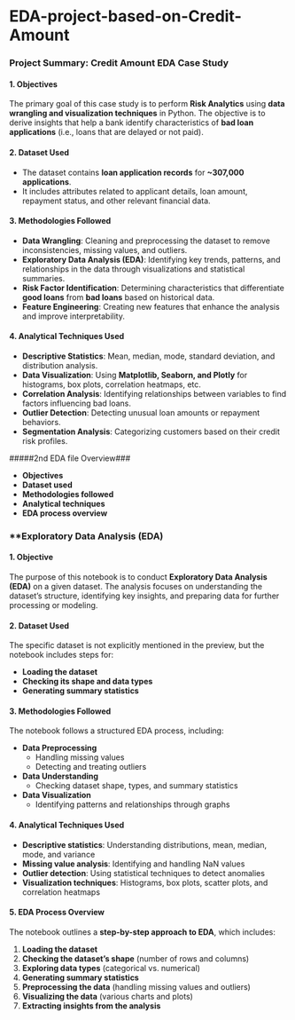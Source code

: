 # EDA-project-based-on-Credit-Amount

### **Project Summary: Credit Amount EDA Case Study**  

#### **1. Objectives**  
The primary goal of this case study is to perform **Risk Analytics** using **data wrangling and visualization techniques** in Python. The objective is to derive insights that help a bank identify characteristics of **bad loan applications** (i.e., loans that are delayed or not paid).  

#### **2. Dataset Used**  
- The dataset contains **loan application records** for **~307,000 applications**.  
- It includes attributes related to applicant details, loan amount, repayment status, and other relevant financial data.  

#### **3. Methodologies Followed**  
- **Data Wrangling**: Cleaning and preprocessing the dataset to remove inconsistencies, missing values, and outliers.  
- **Exploratory Data Analysis (EDA)**: Identifying key trends, patterns, and relationships in the data through visualizations and statistical summaries.  
- **Risk Factor Identification**: Determining characteristics that differentiate **good loans** from **bad loans** based on historical data.  
- **Feature Engineering**: Creating new features that enhance the analysis and improve interpretability.  

#### **4. Analytical Techniques Used**  
- **Descriptive Statistics**: Mean, median, mode, standard deviation, and distribution analysis.  
- **Data Visualization**: Using **Matplotlib, Seaborn, and Plotly** for histograms, box plots, correlation heatmaps, etc.  
- **Correlation Analysis**: Identifying relationships between variables to find factors influencing bad loans.  
- **Outlier Detection**: Detecting unusual loan amounts or repayment behaviors.  
- **Segmentation Analysis**: Categorizing customers based on their credit risk profiles.

#####2nd EDA file Overview###
- **Objectives**  
- **Dataset used**  
- **Methodologies followed**  
- **Analytical techniques**  
- **EDA process overview**  

### **Exploratory Data Analysis (EDA)  

#### **1. Objective**  
The purpose of this notebook is to conduct **Exploratory Data Analysis (EDA)** on a given dataset. The analysis focuses on understanding the dataset’s structure, identifying key insights, and preparing data for further processing or modeling.  

#### **2. Dataset Used**  
The specific dataset is not explicitly mentioned in the preview, but the notebook includes steps for:  
- **Loading the dataset**  
- **Checking its shape and data types**  
- **Generating summary statistics**  

#### **3. Methodologies Followed**  
The notebook follows a structured EDA process, including:  
- **Data Preprocessing**  
  - Handling missing values  
  - Detecting and treating outliers  
- **Data Understanding**  
  - Checking dataset shape, types, and summary statistics  
- **Data Visualization**  
  - Identifying patterns and relationships through graphs  

#### **4. Analytical Techniques Used**  
- **Descriptive statistics**: Understanding distributions, mean, median, mode, and variance  
- **Missing value analysis**: Identifying and handling NaN values  
- **Outlier detection**: Using statistical techniques to detect anomalies  
- **Visualization techniques**: Histograms, box plots, scatter plots, and correlation heatmaps  

#### **5. EDA Process Overview**  
The notebook outlines a **step-by-step approach to EDA**, which includes:  
1. **Loading the dataset**  
2. **Checking the dataset’s shape** (number of rows and columns)  
3. **Exploring data types** (categorical vs. numerical)  
4. **Generating summary statistics**  
5. **Preprocessing the data** (handling missing values and outliers)  
6. **Visualizing the data** (various charts and plots)  
7. **Extracting insights from the analysis**  
